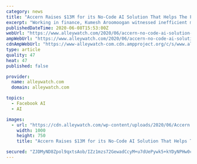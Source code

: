 ```yaml
---
category: news
title: "Accern Raises $13M for its No-Code AI Solution That Helps The Finance Industry Process Big Data"
excerpt: "Working in finance, Kumesh Aroomoogan witnessed inefficient methods to clean up data, so he built Accern – the no-code workflow automation solution for the financial services industry"
publishedDateTime: 2020-06-08T15:53:00Z
webUrl: "https://www.alleywatch.com/2020/06/accern-no-code-ai-solution-financial-services-kumesh-aroomoogan/"
ampWebUrl: "https://www.alleywatch.com/2020/06/accern-no-code-ai-solution-financial-services-kumesh-aroomoogan/amp/"
cdnAmpWebUrl: "https://www-alleywatch-com.cdn.ampproject.org/c/s/www.alleywatch.com/2020/06/accern-no-code-ai-solution-financial-services-kumesh-aroomoogan/amp/"
type: article
quality: 47
heat: 47
published: false

provider:
  name: alleywatch.com
  domain: alleywatch.com

topics:
  - Facebook AI
  - AI

images:
  - url: "https://cdn.alleywatch.com/wp-content/uploads/2020/06/Accern.001.jpeg"
    width: 1000
    height: 750
    title: "Accern Raises $13M for its No-Code AI Solution That Helps The Finance Industry Process Big Data"

secured: "ZJDMyND8Zpol9qxtsAob/IZz1mzs72GewadCcyM+u7dUePywk5+kYDyNPHw0cVzkDiJSCib4USMyQjTQ3YzB8KHOoDqEyCNxmcJhytw6dRsOvaVUTJ3fPHDRSg20ws4zcXJBZ+T8nq7EKA9O9TuU2Du25bK4pP4oKQm079qAzoi0YswICiKyKI2xVtCwj90cJsSlGNtJ9woyiGDkx37UMHNXjW5vxbBB6xoEbXlPnTxILt6x0P/VOs72ZLeB4xXcfEAjh59ua6gxVKZWLMG3HdwXuzyd4yKqJz0CUm8LJ8Khh2kgn+QgHdxZqSPsTUn3j3+jLz3hfD1bRseF2SnOQCFNfzJE5rg0347prDkwhoRczmP/l0LMdKtgotwWWL282dngtUQYZQLE2AfyAOmP/G8lWkNUhjREgD91p1CVIQ0INcO1/yTvATJrV3y+2ahbDE2Wb3FqlEGPBJzBi0RdyuxgaJTX/Jv5ES66wEqhyoo=;cm0U31cyxvT3e3RZorfEbA=="
---
```


